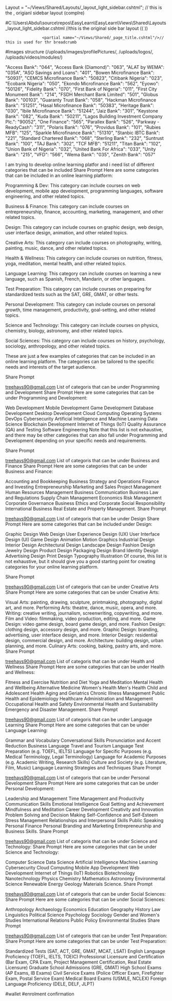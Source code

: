  Layout = "~/Views/Shared/Layouts/_layout_light_sidebar.cshtml"; // this is the ,  origianl sidebar layout (complre)





#C:\Users\Abdul\source\repos\EasyLearn\EasyLearn\Views\Shared\Layouts\_layout_light_sidebar.cshtml  //this is the original side bar layout (( <partial name="~/Views/Shared/_sidebar.cshtml"/>))


                    <partial name="~/Views/Shared/_page_title.cshtml"/>// this is used for thr breadcrumb

                    

#Images structure (/uploads/images/profilePictures/, /uploads/logos/, /uploads/videos/modules/)


"Access Bank": "044",
  "Access Bank (Diamond)": "063",
  "ALAT by WEMA": "035A",
  "ASO Savings and Loans": "401",
  "Bowen Microfinance Bank": "50931",
  "CEMCS Microfinance Bank": "50823",
  "Citibank Nigeria": "023",
  "Ecobank Nigeria": "050",
  "Ekondo Microfinance Bank": "562",
  "Eyowo": "50126",
  "Fidelity Bank": "070",
  "First Bank of Nigeria": "011",
  "First City Monument Bank": "214",
  "FSDH Merchant Bank Limited": "501",
  "Globus Bank": "00103",
  "Guaranty Trust Bank": "058",
  "Hackman Microfinance Bank": "51251",
  "Hasal Microfinance Bank": "50383",
  "Heritage Bank": "030",
  "Ibile Microfinance Bank": "51244",
  "Jaiz Bank": "301",
  "Keystone Bank": "082",
  "Kuda Bank": "50211",
  "Lagos Building Investment Company Plc.": "90052",
  "One Finance": "565",
  "Parallex Bank": "526",
  "Parkway - ReadyCash": "311",
  "Polaris Bank": "076",
  "Providus Bank": "101",
  "Rubies MFB": "125",
  "Sparkle Microfinance Bank": "51310",
  "Stanbic IBTC Bank": "221",
  "Standard Chartered Bank": "068",
  "Sterling Bank": "232",
  "Suntrust Bank": "100",
  "TAJ Bank": "302",
  "TCF MFB": "51211",
  "Titan Bank": "102",
  "Union Bank of Nigeria": "032",
  "United Bank For Africa": "033",
  "Unity Bank": "215",
  "VFD": "566",
  "Wema Bank": "035",
  "Zenith Bank": "057"









  I am trying to develop online learning platfor and i need list of different categories that can be included
Share Prompt
Here are some categories that can be included in an online learning platform:

Programming & Dev: This category can include courses on web development, mobile app development, programming languages, software engineering, and other related topics.

Business & Finance: This category can include courses on entrepreneurship, finance, accounting, marketing, management, and other related topics.

Design: This category can include courses on graphic design, web design, user interface design, animation, and other related topics.

Creative Arts: This category can include courses on photography, writing, painting, music, dance, and other related topics.

Health & Wellness: This category can include courses on nutrition, fitness, yoga, meditation, mental health, and other related topics.

Language Learning: This category can include courses on learning a new language, such as Spanish, French, Mandarin, or other languages.

Test Preparation: This category can include courses on preparing for standardized tests such as the SAT, GRE, GMAT, or other tests.

Personal Development: This category can include courses on personal growth, time management, productivity, goal-setting, and other related topics.

Science and Technology: This category can include courses on physics, chemistry, biology, astronomy, and other related topics.

Social Sciences: This category can include courses on history, psychology, sociology, anthropology, and other related topics.

These are just a few examples of categories that can be included in an online learning platform. The categories can be tailored to the specific needs and interests of the target audience.

Share Prompt




treehays90@gmail.com
List of categoris that can be under Programming and Development
Share Prompt
Here are some categories that can be under Programming and Development:

Web Development
Mobile Development
Game Development
Database Development
Desktop Development
Cloud Computing
Operating Systems
DevOps
Cybersecurity
Artificial Intelligence and Machine Learning
Data Science
Blockchain Development
Internet of Things (IoT)
Quality Assurance (QA) and Testing
Software Engineering
Note that this list is not exhaustive, and there may be other categories that can also fall under Programming and Development depending on your specific needs and requirements.

Share Prompt




treehays90@gmail.com
List of categoris that can be under Business and Finance
Share Prompt
Here are some categories that can be under Business and Finance:

Accounting and Bookkeeping
Business Strategy and Operations
Finance and Investing
Entrepreneurship
Marketing and Sales
Project Management
Human Resources Management
Business Communication
Business Law and Regulations
Supply Chain Management
Economics
Risk Management
Corporate Governance
Business Ethics and Corporate Social Responsibility
International Business
Real Estate and Property Management.
Share Prompt




treehays90@gmail.com
List of categoris that can be under Design
Share Prompt
Here are some categories that can be included under Design:

Graphic Design
Web Design
User Experience Design (UX)
User Interface Design (UI)
Game Design
Animation
Motion Graphics
Industrial Design
Interior Design
Architectural Design
Landscape Design
Fashion Design
Jewelry Design
Product Design
Packaging Design
Brand Identity Design
Advertising Design
Print Design
Typography
Illustration
Of course, this list is not exhaustive, but it should give you a good starting point for creating categories for your online learning platform.

Share Prompt




treehays90@gmail.com
List of categoris that can be under Creative Arts
Share Prompt
Here are some categories that can be under Creative Arts:

Visual Arts: painting, drawing, sculpture, printmaking, photography, digital art, and more.
Performing Arts: theatre, dance, music, opera, and more.
Writing: creative writing, journalism, screenwriting, copywriting, and more.
Film and Video: filmmaking, video production, editing, and more.
Game Design: video game design, board game design, and more.
Fashion Design: clothing design, accessory design, and more.
Graphic Design: branding, advertising, user interface design, and more.
Interior Design: residential design, commercial design, and more.
Architecture: building design, urban planning, and more.
Culinary Arts: cooking, baking, pastry arts, and more.
Share Prompt




treehays90@gmail.com
List of categoris that can be under  Health and Wellness
Share Prompt
Here are some categories that can be under Health and Wellness:

Fitness and Exercise
Nutrition and Diet
Yoga and Meditation
Mental Health and Wellbeing
Alternative Medicine
Women's Health
Men's Health
Child and Adolescent Health
Aging and Geriatrics
Chronic Illness Management
Public Health and Epidemiology
Healthcare Administration and Management
Occupational Health and Safety
Environmental Health and Sustainability
Emergency and Disaster Management.
Share Prompt




treehays90@gmail.com
List of categoris that can be under Language Learning
Share Prompt
Here are some categories that can be under Language Learning:

Grammar and Vocabulary
Conversational Skills
Pronunciation and Accent Reduction
Business Language
Travel and Tourism Language
Test Preparation (e.g. TOEFL, IELTS)
Language for Specific Purposes (e.g. Medical Terminology, Legal Terminology)
Language for Academic Purposes (e.g. Academic Writing, Research Skills)
Culture and Society (e.g. Literature, Film, Music)
Language Learning Strategies and Techniques
Share Prompt




treehays90@gmail.com
List of categoris that can be under Personal Development
Share Prompt
Here are some categories that can be under Personal Development:

Leadership and Management
Time Management and Productivity
Communication Skills
Emotional Intelligence
Goal Setting and Achievement
Mindfulness and Meditation
Career Development
Creativity and Innovation
Problem Solving and Decision Making
Self-Confidence and Self-Esteem
Stress Management
Relationships and Interpersonal Skills
Public Speaking
Personal Finance
Personal Branding and Marketing
Entrepreneurship and Business Skills.
Share Prompt




treehays90@gmail.com
List of categoris that can be under Science and Technology: 
Share Prompt
Here are some categories that can be under Science and Technology:

Computer Science
Data Science
Artificial Intelligence
Machine Learning
Cybersecurity
Cloud Computing
Mobile App Development
Web Development
Internet of Things (IoT)
Robotics
Biotechnology
Nanotechnology
Physics
Chemistry
Mathematics
Astronomy
Environmental Science
Renewable Energy
Geology
Materials Science.
Share Prompt




treehays90@gmail.com
List of categoris that can be under Social Sciences: 
Share Prompt
Here are some categories that can be under Social Sciences:

Anthropology
Archaeology
Economics
Education
Geography
History
Law
Linguistics
Political Science
Psychology
Sociology
Gender and Women's Studies
International Relations
Public Policy
Environmental Studies
Share Prompt




treehays90@gmail.com
List of categoris that can be under Test Preparation:
Share Prompt
Here are some categories that can be under Test Preparation:

Standardized Tests (SAT, ACT, GRE, GMAT, MCAT, LSAT)
English Language Proficiency (TOEFL, IELTS, TOEIC)
Professional Licensure and Certification (Bar Exam, CPA Exam, Project Management Certification, Real Estate Licensure)
Graduate School Admissions (GRE, GMAT)
High School Exams (AP Exams, IB Exams)
Civil Service Exams (Police Officer Exam, Firefighter Exam, Postal Service Exam)
Medical Board Exams (USMLE, NCLEX)
Foreign Language Proficiency (DELE, DELF, JLPT)









#wallet 
#enrolment confirmation